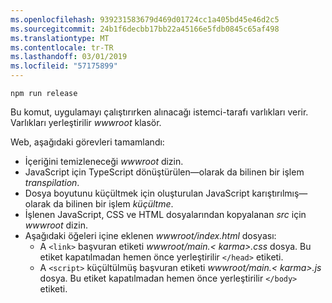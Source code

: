 ```yaml
---
ms.openlocfilehash: 939231583679d469d01724cc1a405bd45e46d2c5
ms.sourcegitcommit: 24b1f6decbb17bb22a45166e5fdb0845c65af498
ms.translationtype: MT
ms.contentlocale: tr-TR
ms.lasthandoff: 03/01/2019
ms.locfileid: "57175899"
---
```

```console
npm run release
```

Bu komut, uygulamayı çalıştırırken alınacağı istemci-tarafı varlıkları verir. Varlıkları yerleştirilir *wwwroot* klasör.

Web, aşağıdaki görevleri tamamlandı:

* İçeriğini temizleneceği *wwwroot* dizin.
* JavaScript için TypeScript dönüştürülen&mdash;olarak da bilinen bir işlem *transpilation*.
* Dosya boyutunu küçültmek için oluşturulan JavaScript karıştırılmış&mdash;olarak da bilinen bir işlem *küçültme*.
* İşlenen JavaScript, CSS ve HTML dosyalarından kopyalanan *src* için *wwwroot* dizin.
* Aşağıdaki öğeleri içine eklenen *wwwroot/index.html* dosyası:
    * A `<link>` başvuran etiketi *wwwroot/main.\< karma\>.css* dosya. Bu etiket kapatılmadan hemen önce yerleştirilir `</head>` etiketi.
    * A `<script>` küçültülmüş başvuran etiketi *wwwroot/main.\< karma\>.js* dosya. Bu etiket kapatılmadan hemen önce yerleştirilir `</body>` etiketi.
